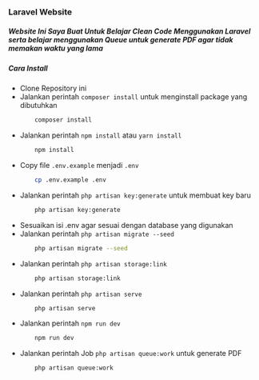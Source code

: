 ### Laravel Website
##### Website Ini Saya Buat Untuk Belajar Clean Code Menggunakan Laravel serta belajar menggunakan Queue untuk generate PDF agar tidak memakan waktu yang lama

##### Cara Install
- Clone Repository ini
- Jalankan perintah `composer install` untuk menginstall package yang dibutuhkan
    ```bash
        composer install
    ```
- Jalankan perintah `npm install` atau `yarn install`
    ```bash
        npm install
    ```
- Copy file `.env.example` menjadi `.env`
    ```bash
        cp .env.example .env
    ```
- Jalankan perintah `php artisan key:generate` untuk membuat key baru
    ```bash
        php artisan key:generate
    ```
- Sesuaikan isi .env agar sesuai dengan database yang digunakan
- Jalankan perintah `php artisan migrate --seed`
    ```bash
        php artisan migrate --seed
    ```
- Jalankan perintah `php artisan storage:link` 
    ```bash
        php artisan storage:link
    ```
- Jalankan perintah `php artisan serve`
    ```bash
        php artisan serve
    ```
- Jalankan perintah `npm run dev`
    ```bash
        npm run dev
    ```
- Jalankan perintah Job `php artisan queue:work` untuk generate PDF
    ```bash
        php artisan queue:work
    ```